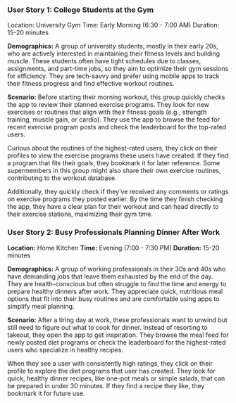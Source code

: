 ### User Story 1: College Students at the Gym

Location: University Gym
Time: Early Morning (6:30 - 7:00 AM)
Duration: 15-20 minutes

**Demographics:**
A group of university students, mostly in their early 20s, who are actively interested in maintaining their fitness levels and building muscle. These students often have tight schedules due to classes, assignments, and part-time jobs, so they aim to optimize their gym sessions for efficiency. They are tech-savvy and prefer using mobile apps to track their fitness progress and find effective workout routines.

**Scenario:**
Before starting their morning workout, this group quickly checks the app to review their planned exercise programs. They look for new exercises or routines that align with their fitness goals (e.g., strength training, muscle gain, or cardio). They use the app to browse the feed for recent exercise program posts and check the leaderboard for the top-rated users.

Curious about the routines of the highest-rated users, they click on their profiles to view the exercise programs these users have created. If they find a program that fits their goals, they bookmark it for later reference. Some supermembers in this group might also share their own exercise routines, contributing to the workout database.

Additionally, they quickly check if they’ve received any comments or ratings on exercise programs they posted earlier. By the time they finish checking the app, they have a clear plan for their workout and can head directly to their exercise stations, maximizing their gym time.

### User Story 2: Busy Professionals Planning Dinner After Work

**Location:** Home Kitchen
**Time:** Evening (7:00 - 7:30 PM)
**Duration:** 15-20 minutes

**Demographics:**
A group of working professionals in their 30s and 40s who have demanding jobs that leave them exhausted by the end of the day. They are health-conscious but often struggle to find the time and energy to prepare healthy dinners after work. They appreciate quick, nutritious meal options that fit into their busy routines and are comfortable using apps to simplify meal planning.

**Scenario:**
After a tiring day at work, these professionals want to unwind but still need to figure out what to cook for dinner. Instead of resorting to takeout, they open the app to get inspiration. They browse the meal feed for newly posted diet programs or check the leaderboard for the highest-rated users who specialize in healthy recipes.

When they see a user with consistently high ratings, they click on their profile to explore the diet programs that user has created. They look for quick, healthy dinner recipes, like one-pot meals or simple salads, that can be prepared in under 30 minutes. If they find a recipe they like, they bookmark it for future use.
